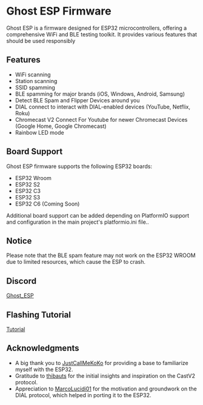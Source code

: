 # Ghost ESP Firmware

Ghost ESP is a firmware designed for ESP32 microcontrollers, offering a comprehensive WiFi and BLE testing toolkit. It provides various features that should be used responsibly

## Features

- WiFi scanning
- Station scanning
- SSID spamming
- BLE spamming for major brands (iOS, Windows, Android, Samsung)
- Detect BLE Spam and Flipper Devices around you
- DIAL connect to interact with DIAL-enabled devices (YouTube, Netflix, Roku)
- Chromecast V2 Connect For Youtube for newer Chromecast Devices (Google Home, Google Chromecast)
- Rainbow LED mode

## Board Support

Ghost ESP firmware supports the following ESP32 boards:
- ESP32 Wroom
- ESP32 S2
- ESP32 C3
- ESP32 S3
- ESP32 C6 (Coming Soon)

Additional board support can be added depending on PlatformIO support and configuration in the main project's platformio.ini file..

## Notice

Please note that the BLE spam feature may not work on the ESP32 WROOM due to limited resources, which cause the ESP to crash.

## Discord 
[Ghost_ESP](https://discord.gg/vrYfcZfTK9)

## Flashing Tutorial 
[Tutorial](https://github.com/Spooks4576/Ghost_ESP/blob/main/docs/HOWTOFLASH.md)

## Acknowledgments

- A big thank you to [JustCallMeKoKo](https://github.com/justcallmekoko/ESP32Marauder) for providing a base to familiarize myself with the ESP32.
- Gratitude to [thibauts](https://github.com/thibauts/node-castv2-client) for the initial insights and inspiration on the CastV2 protocol.
- Appreciation to [MarcoLucidi01](https://github.com/MarcoLucidi01/ytcast/tree/master/dial) for the motivation and groundwork on the DIAL protocol, which helped in porting it to the ESP32.
